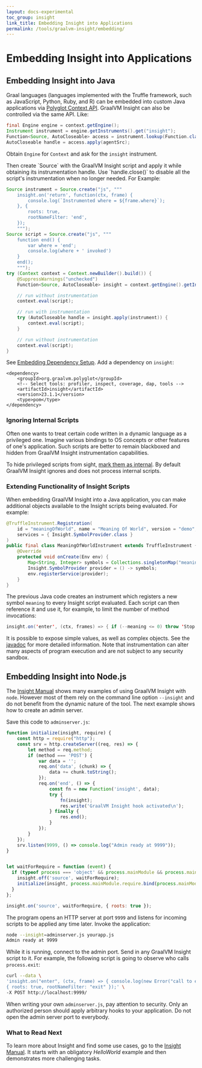 ```yaml
---
layout: docs-experimental
toc_group: insight
link_title: Embedding Insight into Applications
permalink: /tools/graalvm-insight/embedding/
---
```


# Embedding Insight into Applications

## Embedding Insight into Java

Graal languages (languages implemented with the Truffle framework, such as JavaScript, Python, Ruby, and R) can be embedded into custom Java applications via [Polyglot Context API](https://www.graalvm.org/sdk/javadoc/org/graalvm/polyglot/Context.html).
GraalVM Insight can also be controlled via the same API. Like:

```java
final Engine engine = context.getEngine();
Instrument instrument = engine.getInstruments().get("insight");
Function<Source, AutoCloseable> access = instrument.lookup(Function.class);
AutoCloseable handle = access.apply(agentSrc);
```

Obtain `Engine` for `Context` and ask for the `insight` instrument.
<p>
Then create `Source` with the GraalVM Insight script and apply it while obtaining its instrumentation handle.
Use `handle.close()` to disable all the script's instrumentation when no longer needed.
For Example:

```java
Source instrument = Source.create("js", """
    insight.on('return', function(ctx, frame) {
        console.log(`Instrumented where = ${frame.where}`);
    }, {
        roots: true,
        rootNameFilter: 'end',
    });
    """);
Source script = Source.create("js", """
    function end() {
        var where = 'end';
        console.log(where + ' invoked')
    }
    end();
    """);
try (Context context = Context.newBuilder().build()) {
    @SuppressWarnings("unchecked")
    Function<Source, AutoCloseable> insight = context.getEngine().getInstruments().get("insight").lookup(Function.class);

    // run without instrumentation
    context.eval(script);

    // run with instrumentation
    try (AutoCloseable handle = insight.apply(instrument)) {
        context.eval(script);
    }

    // run without instrumentation
    context.eval(script);
}
```

See [Embedding Dependency Setup](../../reference-manual/embedding/embed-languages.md#dependency-setup). Add a dependency on `insight`:
```
<dependency>
    <groupId>org.graalvm.polyglot</groupId>
    <!-- Select tools: profiler, inspect, coverage, dap, tools -->
    <artifactId>insight</artifactId>
    <version>23.1.1</version>
    <type>pom</type>
</dependency>
```

### Ignoring Internal Scripts

Often one wants to treat certain code written in a dynamic language as a privileged one.
Imagine various bindings to OS concepts or other features of one's application.
Such scripts are better to remain blackboxed and hidden from GraalVM Insight instrumentation capabilities.

To hide privileged scripts from sight, [mark them as internal](https://www.graalvm.org/sdk/javadoc/org/graalvm/polyglot/Source.Builder.html#internal-boolean-).
By default GraalVM Insight ignores and does not process internal scripts.

### Extending Functionality of Insight Scripts

When embedding GraalVM Insight into a Java application, you can make additional objects available to the Insight scripts being evaluated.
For example:

```java
@TruffleInstrument.Registration(
    id = "meaningOfWorld", name = "Meaning Of World", version = "demo",
    services = { Insight.SymbolProvider.class }
)
public final class MeaningOfWorldInstrument extends TruffleInstrument {
    @Override
    protected void onCreate(Env env) {
        Map<String, Integer> symbols = Collections.singletonMap("meaning", 42);
        Insight.SymbolProvider provider = () -> symbols;
        env.registerService(provider);
    }
}
```

The previous Java code creates an instrument which registers a new symbol `meaning` to every Insight script evaluated.
Each script can then reference it and use it, for example, to limit the number of method invocations:

```java
insight.on('enter', (ctx, frames) => { if (--meaning <= 0) throw 'Stop!' }, { roots : true });
```

It is possible to expose simple values, as well as complex objects.
See the [javadoc](https://www.graalvm.org/tools/javadoc/org/graalvm/tools/insight/Insight.SymbolProvider.html) for more detailed information.
Note that instrumentation can alter many aspects of program execution and are not subject to any security sandbox.

## Embedding Insight into Node.js

The [Insight Manual](Insight-Manual.md) shows many examples of using GraalVM Insight with `node`.
However most of them rely on the command line option `--insight` and do not benefit from the dynamic nature of the tool.
The next example shows how to create an admin server.

Save this code to `adminserver.js`:
```js
function initialize(insight, require) {
    const http = require("http");
    const srv = http.createServer((req, res) => {
        let method = req.method;
        if (method === 'POST') {
            var data = '';
            req.on('data', (chunk) => {
                data += chunk.toString();
            });
            req.on('end', () => {
                const fn = new Function('insight', data);
                try {
                    fn(insight);
                    res.write('GraalVM Insight hook activated\n');
                } finally {
                    res.end();
                }
            });
        }
    });
    srv.listen(9999, () => console.log("Admin ready at 9999"));
}


let waitForRequire = function (event) {
  if (typeof process === 'object' && process.mainModule && process.mainModule.require) {
    insight.off('source', waitForRequire);
    initialize(insight, process.mainModule.require.bind(process.mainModule));
  }
};

insight.on('source', waitForRequire, { roots: true });
```

The program opens an HTTP server at port `9999` and listens for incoming scripts to be applied any time later.
Invoke the application:

```bash
node --insight=adminserver.js yourapp.js
Admin ready at 9999
```

While it is running, connect to the admin port.
Send in any GraalVM Insight script to it.
For example, the following script is going to observe who calls `process.exit`:

```bash
curl --data \
'insight.on("enter", (ctx, frame) => { console.log(new Error("call to exit").stack); }, \
{ roots: true, rootNameFilter: "exit" });' \
-X POST http://localhost:9999/
```

When writing your own `adminserver.js`, pay attention to security.
Only an authorized person should apply arbitrary hooks to your application.
Do not open the admin server port to everybody.

### What to Read Next

To learn more about Insight and find some use cases, go to the [Insight Manual](Insight-Manual.md).
It starts with an obligatory _HelloWorld_ example and then demonstrates more challenging tasks.
